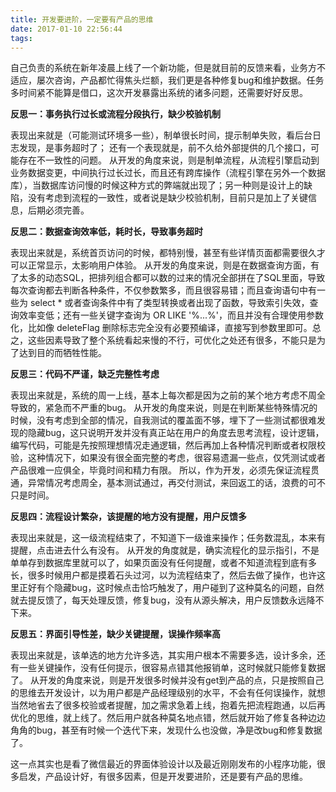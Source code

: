 ```yaml
---
title: 开发要进阶，一定要有产品的思维
date: 2017-01-10 22:56:44
tags:
---
```


自己负责的系统在新年凌晨上线了一个新功能，但是就目前的反馈来看，业务方不适应，屡次咨询，产品都忙得焦头烂额，我们更是各种修复bug和维护数据。任务多时间紧不能算是借口，这次开发暴露出系统的诸多问题，还需要好好反思。

**反思一：事务执行过长或流程分段执行，缺少校验机制**

表现出来就是（可能测试环境多一些），制单很长时间，提示制单失败，看后台日志发现，是事务超时了；
还有一个表现就是，前不久给外部提供的几个接口，可能存在不一致性的问题。
从开发的角度来说，则是制单流程，从流程引擎启动到业务数据变更，中间执行过长过长，而且还有跨库操作（流程引擎在另外一个数据库），当数据库访问慢的时候这种方式的弊端就出现了；另一种则是设计上的缺陷，没有考虑到流程的一致性，或者说是缺少校验机制，目前只是加上了关键信息，后期必须完善。

**反思二：数据查询效率低，耗时长，导致事务超时**

表现出来就是，系统首页访问的时候，都特别慢，甚至有些详情页面都需要很久才可以正常显示，太影响用户体验。
从开发的角度来说，则是在数据查询方面，有了太多的动态SQL，把排列组合都可以数的过来的情况全部拼在了SQL里面，导致每次查询都去判断各种条件，不仅参数繁多，而且很容易错；而且查询语句中有一些为 select * 或者查询条件中有了类型转换或者出现了函数，导致索引失效，查询效率变低；还有一些关键字查询为 OR LIKE '%...%'，而且并没有合理使用参数化，比如像 deleteFlag 删除标志完全没有必要预编译，直接写到参数里即可。总之，这些因素导致了整个系统看起来慢的不行，可优化之处还有很多，不能只是为了达到目的而牺牲性能。

**反思三：代码不严谨，缺乏完整性考虑**

表现出来就是，系统的周一上线，基本上每次都是因为之前的某个地方考虑不周全导致的，紧急而不严重的bug。
从开发的角度来说，则是在判断某些特殊情况的时候，没有考虑到全部的情况，自我测试的覆盖面不够，埋下了一些测试都很难发现的隐藏bug，这只说明开发并没有真正站在用户的角度去思考流程，设计逻辑，编写代码，可能是先按照理想情况走通逻辑，然后再加上各种情况判断或者权限校验，这种情况下，如果没有很全面完整的考虑，很容易遗漏一些点，仅凭测试或者产品很难一应俱全，毕竟时间和精力有限。
所以，作为开发，必须先保证流程贯通，异常情况考虑周全，基本测试通过，再交付测试，来回返工的话，浪费的可不只是时间。

**反思四：流程设计繁杂，该提醒的地方没有提醒，用户反馈多**

表现出来就是，这一级流程结束了，不知道下一级谁来操作；任务数混乱，本来有提醒，点击进去什么有没有。
从开发的角度就是，确实流程化的显示指引，不是单单存到数据库里就可以了，如果页面没有任何提醒，或者不知道流程到底有多长，很多时候用户都是摸着石头过河，以为流程结束了，然后去做了操作，也许这里正好有个隐藏bug，这时候点击恰巧触发了，用户碰到了这种莫名的问题，自然就去提反馈了，每天处理反馈，修复bug，没有从源头解决，用户反馈数永远降不下来。

**反思五：界面引导性差，缺少关键提醒，误操作频率高**

表现出来就是，该单选的地方允许多选，其实用户根本不需要多选，设计多余，还有一些关键操作，没有任何提示，很容易点错其他报销单，这时候就只能修复数据了。
从开发的角度来说，则是开发很多时候并没有get到产品的点，只是按照自己的思维去开发设计，以为用户都是产品经理级别的水平，不会有任何误操作，就想当然地省去了很多校验或者提醒，加之需求急着上线，抱着先把流程跑通，以后再优化的思维，就上线了。然后用户就各种莫名地点错，然后就开始了修复各种边边角角的bug，甚至有时候一个迭代下来，发现什么也没做，净是改bug和修复数据了。

这一点其实也是看了微信最近的界面体验设计以及最近刚刚发布的小程序功能，很多启发，产品设计好，有很多因素，但是开发要进阶，还是要有产品的思维。